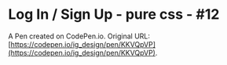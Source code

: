 # Log In / Sign Up - pure css - #12

A Pen created on CodePen.io. Original URL: [https://codepen.io/ig_design/pen/KKVQpVP](https://codepen.io/ig_design/pen/KKVQpVP).


